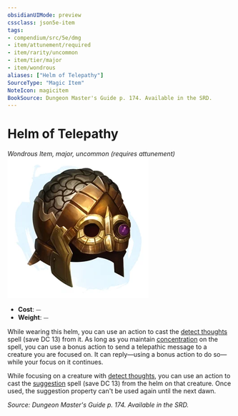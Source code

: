 ```yaml
---
obsidianUIMode: preview
cssclass: json5e-item
tags:
- compendium/src/5e/dmg
- item/attunement/required
- item/rarity/uncommon
- item/tier/major
- item/wondrous
aliases: ["Helm of Telepathy"]
SourceType: "Magic Item"
NoteIcon: magicitem
BookSource: Dungeon Master's Guide p. 174. Available in the SRD.
---
```

# Helm of Telepathy
*Wondrous Item, major, uncommon (requires attunement)*  
![](/3-Mechanics/CLI/items/img/helm-of-telepathy.webp#right)  

- **Cost**: ⏤
- **Weight**: ⏤

While wearing this helm, you can use an action to cast the [detect thoughts](/3-Mechanics/CLI/spells/detect-thoughts.md) spell (save DC 13) from it. As long as you maintain [concentration](/3-Mechanics/CLI/rules/conditions.md#concentration) on the spell, you can use a bonus action to send a telepathic message to a creature you are focused on. It can reply—using a bonus action to do so—while your focus on it continues.

While focusing on a creature with [detect thoughts](/3-Mechanics/CLI/spells/detect-thoughts.md), you can use an action to cast the [suggestion](/3-Mechanics/CLI/spells/suggestion.md) spell (save DC 13) from the helm on that creature. Once used, the suggestion property can't be used again until the next dawn.

*Source: Dungeon Master's Guide p. 174. Available in the SRD.*